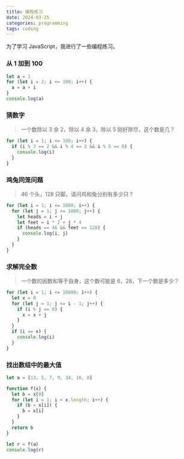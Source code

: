 ```yaml
---
title: 编程练习
date: 2024-03-25
categories: programming
tags: coding
---
```


为了学习 JavaScript，我进行了一些编程练习。

### 从 1 加到 100

```javascript
let a = 1
for (let i = 2; i <= 100; i++) {
  a = a + i
}
console.log(a)
```

### 猜数字

> 一个数除以 3 余 2，除以 4 余 3，除以 5 刚好除尽，这个数是几？

```javascript
for (let i = 1; i <= 100; i++) {
  if (i % 3 == 2 && i % 4 == 3 && i % 5 == 0) {
    console.log(i)
  }
}
```

### 鸡兔同笼问题

> 46 个头，128 只脚，请问鸡和兔分别有多少只？

```javascript
for (let i = 1; i <= 1000; i++) {
  for (let j = 1; j <= 1000; j++) {
    let heads = i + j
    let feet = i * 2 + j * 4
    if (heads == 46 && feet == 128) {
      console.log(i, j)
    }
  }
}
```

### 求解完全数

> 一个数的因数和等于自身，这个数可能是 6，28，下一个数是多少？

```javascript
for (let i = 1; i <= 10000; i++) {
  let x = 0
  for (let j = 1; j <= i - 1; j++) {
    if (i % j == 0) {
      x = x + j
    }
  }
  if (i == x) {
    console.log(i)
  }
}
```

### 找出数组中的最大值

```javascript
let a = [13, 5, 7, 9, 34, 16, 8]

function f(x) {
  let b = x[0]
  for (let i = 1; i < x.length; i++) {
    if (b < x[i]) {
      b = x[i]
    }
  }
  return b
}

let r = f(a)
console.log(r)
```